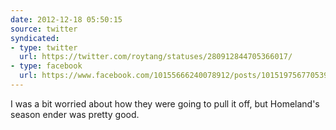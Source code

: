 ```yaml
---
date: 2012-12-18 05:50:15
source: twitter
syndicated:
- type: twitter
  url: https://twitter.com/roytang/statuses/280912844705366017/
- type: facebook
  url: https://www.facebook.com/10155666240078912/posts/10151975677053912
---
```


I was a bit worried about how they were going to pull it off, but Homeland's season ender was pretty good.
